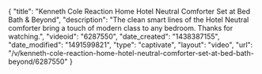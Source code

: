 {
    "title": "Kenneth Cole Reaction Home Hotel Neutral Comforter Set at Bed Bath & Beyond",
    "description": "The clean smart lines of the Hotel Neutral comforter bring a touch of modern class to any bedroom. Thanks for watching.",
    "videoid": "6287550",
    "date_created": "1438387155",
    "date_modified": "1491599821",
    "type": "captivate",
    "layout": "video",
    "url": "\/v\/kenneth-cole-reaction-home-hotel-neutral-comforter-set-at-bed-bath-beyond\/6287550"
}